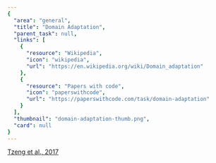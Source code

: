 ```yaml
---
{
  "area": "general",
  "title": "Domain Adaptation",
  "parent_task": null,
  "links": [
    {
      "resource": "Wikipedia",
      "icon": "wikipedia",
      "url": "https://en.wikipedia.org/wiki/Domain_adaptation"
    },
    {
      "resource": "Papers with code",
      "icon": "paperswithcode",
      "url": "https://paperswithcode.com/task/domain-adaptation"
    }
  ],
  "thumbnail": "domain-adaptation-thumb.png",
  "card": null
}
---
```

[Tzeng et al., 2017](https://arxiv.org/pdf/1702.05464.pdf)
